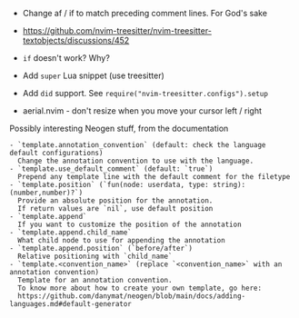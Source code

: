 - Change af / if to match preceding comment lines. For God's sake
 - https://github.com/nvim-treesitter/nvim-treesitter-textobjects/discussions/452
- `if` doesn't work? Why?
- Add ``super`` Lua snippet (use treesitter)

- Add ``did`` support. See ``require("nvim-treesitter.configs").setup``

- aerial.nvim - don't resize when you move your cursor left / right


Possibly interesting Neogen stuff, from the documentation
```
- `template.annotation_convention` (default: check the language default configurations)
  Change the annotation convention to use with the language.
- `template.use_default_comment` (default: `true`)
  Prepend any template line with the default comment for the filetype
- `template.position` (`fun(node: userdata, type: string):(number,number)?`)
  Provide an absolute position for the annotation.
  If return values are `nil`, use default position
- `template.append`
  If you want to customize the position of the annotation
- `template.append.child_name`
  What child node to use for appending the annotation
- `template.append.position` (`before/after`)
  Relative positioning with `child_name`
- `template.<convention_name>` (replace `<convention_name>` with an annotation convention)
  Template for an annotation convention.
  To know more about how to create your own template, go here:
  https://github.com/danymat/neogen/blob/main/docs/adding-languages.md#default-generator
```
